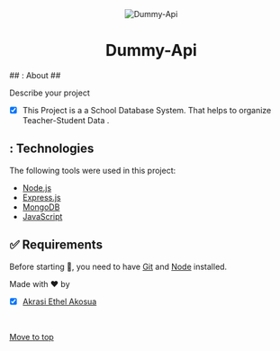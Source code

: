 
<div align="center" id="top"> 
  <img src="./.github/app.gif" alt="Dummy-Api" />
</div>

<h1 align="center">Dummy-Api</h1>
## : About ##

Describe your project

- [x] This Project is a a School Database System.
That helps to organize Teacher-Student Data .

## : Technologies ##

The following tools were used in this project:

- [Node.js](https://nodejs.org/en/)
- [Express.js](https://expressjs.com/)
- [MongoDB](https://www.mongodb.com/)
- [JavaScript](https://javascript.info/)


## :white_check_mark: Requirements ##

Before starting :checkered_flag:, you need to have [Git](https://git-scm.com) and [Node](https://nodejs.org/en/) installed.



Made with :heart: by 
- [x] [Akrasi Ethel Akosua](https://github.com/Ethel3)

&#xa0;

<a href="#top">Move to top</a>
